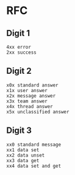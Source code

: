 # RFC


## Digit 1

```
4xx error
2xx success
```

## Digit 2

```
x0x standard answer
x1x user answer
x2x message answer
x3x team answer
x4x thread answer
x5x unclassified answer
```

## Digit 3

```
xx0 standard message
xx1 data set
xx2 data unset
xx3 data get
xx4 data set and get
```